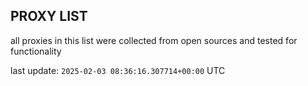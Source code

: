 ## PROXY LIST

all proxies in this list were collected from open sources and tested for functionality

last update: `2025-02-03 08:36:16.307714+00:00` UTC
